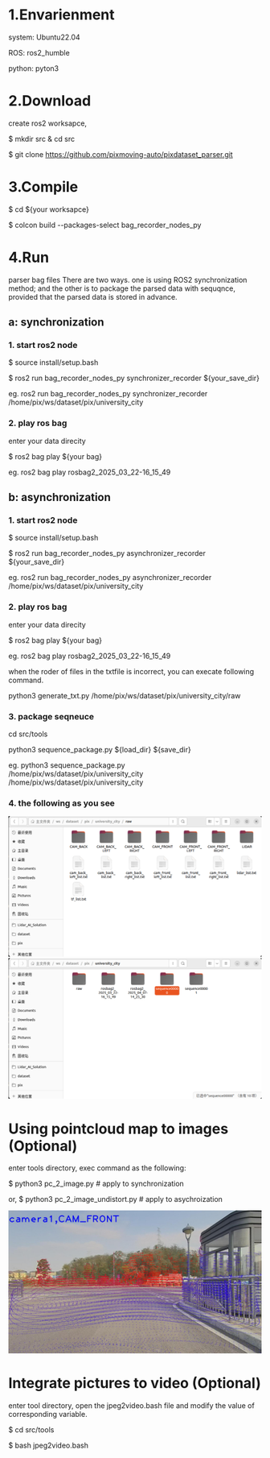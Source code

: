 
# 1.Envarienment
system: Ubuntu22.04

ROS: ros2_humble

python: pyton3

# 2.Download
create ros2 worksapce,

$ mkdir src & cd src

$ git clone https://github.com/pixmoving-auto/pixdataset_parser.git

# 3.Compile
$ cd ${your worksapce}

$ colcon build --packages-select bag_recorder_nodes_py

# 4.Run
parser bag files
There are two ways. one is using ROS2 synchronization method; and the other is to package the parsed data with sequqnce, provided that the parsed data is stored in advance.


## a: synchronization
### 1. start ros2 node 

$ source install/setup.bash

$ ros2 run bag_recorder_nodes_py synchronizer_recorder ${your_save_dir}

eg. ros2 run bag_recorder_nodes_py synchronizer_recorder /home/pix/ws/dataset/pix/university_city

### 2. play ros bag
enter your data direcity

$ ros2 bag play ${your bag}

eg. ros2 bag play rosbag2_2025_03_22-16_15_49


## b: asynchronization
### 1. start ros2 node

$ source install/setup.bash

$ ros2 run bag_recorder_nodes_py asynchronizer_recorder ${your_save_dir}

eg. ros2 run bag_recorder_nodes_py asynchronizer_recorder /home/pix/ws/dataset/pix/university_city


### 2. play ros bag
enter your data direcity

$ ros2 bag play ${your bag}

eg. ros2 bag play rosbag2_2025_03_22-16_15_49

when the roder of files in the txtfile is incorrect, you can execate following command.

python3 generate_txt.py /home/pix/ws/dataset/pix/university_city/raw

### 3. package seqneuce
cd src/tools

python3 sequence_package.py ${load_dir} ${save_dir}

eg. python3 sequence_package.py /home/pix/ws/dataset/pix/university_city /home/pix/ws/dataset/pix/university_city


### 4. the following as you see

![image](imgs/raw.png)
![image](imgs/sequence.png)


# Using pointcloud map to images (Optional)
enter tools directory, exec command as the following:

$ python3 pc_2_image.py     # apply to synchronization

or, $ python3 pc_2_image_undistort.py       # apply to asychroization

![image](imgs/camera1_000map.jpeg)

# Integrate pictures to video (Optional)
enter tool directory, open the jpeg2video.bash file and modify the value of corresponding variable.

$ cd src/tools

$ bash jpeg2video.bash
